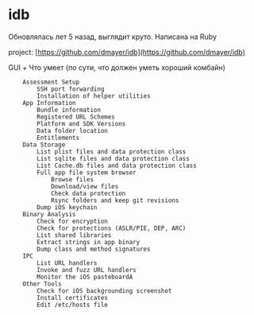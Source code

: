 # idb

Обновлялась лет 5 назад, выглядит круто. Написана на Ruby

project: [https://github.com/dmayer/idb](https://github.com/dmayer/idb)

GUI + Что умеет (по сути, что должен уметь хороший комбайн)

```
    Assessment Setup
        SSH port forwarding
        Installation of helper utilities
    App Information
        Bundle information
        Registered URL Schemes
        Platform and SDK Versions
        Data folder location
        Entitlements
    Data Storage
        List plist files and data protection class
        List sqlite files and data protection class
        List Cache.db files and data protection class
        Full app file system browser
            Browse files
            Download/view files
            Check data protection
            Rsync folders and keep git revisions
        Dump iOS keychain
    Binary Analysis
        Check for encryption
        Check for protections (ASLR/PIE, DEP, ARC)
        List shared libraries
        Extract strings in app binary
        Dump class and method signatures
    IPC
        List URL handlers
        Invoke and fuzz URL handlers
        Monitor the iOS pasteboardA
    Other Tools
        Check for iOS backgrounding screenshot
        Install certificates
        Edit /etc/hosts file


```
